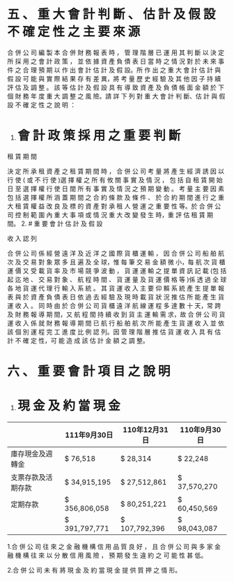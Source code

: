 # 五 、 重 大 會 計 判 斷 、 估 計 及 假 設 不 確 定 性 之 主 要 來 源

合 併 公 司 編 製 本 合 併 財 務 報 表 時 ， 管 理 階 層 已 運 用 其 判 斷 以 決 定 所 採 用 之 會 計 政 策 ， 並 依 據 資 產 負 債 表 日 當 時 之 情 況 對 於 未 來 事 件 之 合 理 預 期 以 作 出 會 計 估 計 及 假 設。所 作 出 之 重 大 會 計 估 計 與 假 設 可 能 與 實 際 結 果 存 有 差 異，將 考 量 歷 史 經 驗 及 其 他 因 子 持 續 評 估 及 調 整 。 該 等 估 計 及 假 設 具 有 導 致 資 產 及 負 債 帳 面 金 額 於 下 個 財 務 年 度 重 大 調 整 之 風 險。請 詳 下 列 對 重 大 會 計 判 斷、估 計 與 假 設 不 確 定 性 之 說 明 ：

1. # 會 計 政 策 採 用 之 重 要 判 斷

租 賃 期 間

決 定 所 承 租 資 產 之 租 賃 期 間 時 ， 合 併 公 司 考 量 將 產 生 經 濟 誘 因 以 行 使 ( 或 不 行 使 )選 擇 權 之 所 有 攸 關 事 實 及 情 況 ， 包 括 自 租 賃 開 始 日 至 選 擇 權 行 使 日 間 所 有 事 實 及 情 況 之 預 期 變 動 。 考 量 主 要 因 素 包 括 選 擇 權 所 涵 蓋 期 間 之 合 約 條 款 及 條 件 、 於 合 約 期 間 進 行 之 重 大 租 賃 權 益 改 良 及 標 的 資 產 對 承 租 人 營 運 之 重 要 性 等。於 合 併 公 司 控 制 範 圍 內 重 大 事 項 或 情 況 重 大 改 變 發 生 時，重 評 估 租 賃 期 間。
2. # 重 要 會 計 估 計 及 假 設

收 入 認 列

合 併 公 司 係 經 營 遠 洋 及 近 洋 之 國 際 貨 櫃 運 輸 ， 因 合 併 公 司 船 舶 航 次 及 交 易 對 象 眾 多 且 遍 及 全 球，惟 每 筆 交 易 金 額 微 小，每 航 次 貨 櫃 運 價 又 受 載 貨 率 及 市 場 競 爭 波 動 ， 貨 運 運 輸 之 提 單 資 訊 記 載 (包 括 起 迄 地 、 交 易 對 象 、 航 程 時 間 、 貨 運 量 及 貨 運 價 格 等 )係 透 過 全 球 各 地 貨 運 代 理 行 輸 入 系 統 。 其 貨 運 收 入 主 要 仰 賴 系 統 產 生 提 單 報 表 與 於 資 產 負 債 表 日 依 過 去 經 驗 及 現 時 載 貨 狀 況 推 估 所 能 產 生 貨 運 收 入 。 同 時 由 於 合 併 公 司 貨 櫃 遠 洋 航 線 運 程 多 達 數 十 天，常 跨 及 財 務 報 導 期 間，又 航 程 間 持 續 收 到 貨 主 運 輸 需 求，故 合 併 公 司 貨 運 收 入 係 就 財 務 報 導 期 間 已 航 行 船 舶 航 次 所 能 產 生 貨 運 收 入 並 依 該 個 別 運 程 完 工 進 度 比 例 認 列。因 管 理 階 層 推 估 貨 運 收 入 具 有 估 計 不 確 定 性，可 能 造 成 該 估 計 金 額 之 調 整。

# 六 、 重 要 會 計 項 目 之 說 明

1. # 現 金 及 約 當 現 金

| |111年9月30日|110年12月31日|110年9月30日|
|---|---|---|---|
|庫存現金及週轉金|$ 76,518|$ 28,314|$ 22,248|
|支票存款及活期存款|$ 34,915,195|$ 27,512,861|$ 37,570,270|
|定期存款|$ 356,806,058|$ 80,251,221|$ 60,450,569|
| |$ 391,797,771|$ 107,792,396|$ 98,043,087|

1.合 併 公 司 往 來 之 金 融 機 構 信 用 品 質 良 好 ， 且 合 併 公 司 與 多 家 金 融 機 構 往 來 以 分 散 信 用 風 險 ， 預 期 發 生 違 約 之 可 能 性 甚 低。

2.合 併 公 司 未 有 將 現 金 及 約 當 現 金 提 供 質 押 之 情 形。